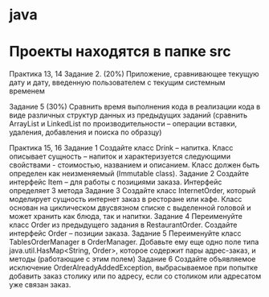 # java
# Проекты находятся в папке src

Практика 13, 14
Задание 2. (20%)
Приложение, сравнивающее текущую дату и дату, введенную пользователем c текущим системным временем

Задание 5 (30%)
Сравнить время выполнения кода в реализации кода в виде различных структур данных из предыдущих заданий (сравнить ArrayList и LinkedList по производительности – операции вставки,
удаления, добавления и поиска по образцу)

Практика 15, 16
Задание 1
Создайте класс Drink – напитка. Класс описывает сущность – напиток и характеризуется следующими свойствами - стоимостью,
названием и описанием. Класс должен быть определен как неизменяемый (Immutable class).
Задание 2
Создайте интерфейс Item – для работы с позициями заказа. Интерфейс определяет 3 метода
Задание 3
Создайте класс InternetOrder, который моделирует сущность интернет заказ в ресторане или кафе. Класс основан на циклическом
двусвязном списке с выделенной головой и может хранить как блюда, так и напитки.
Задание 4
Переименуйте класс Order из предыдущего задания в RestaurantOrder.
Создайте интерфейс Order – позиции заказа. 
Задание 5 
Переименуйте класс TablesOrderManager в OrderManager. Добавьте ему еще одно поле типа java.util.HasMap<String,
Order>, которое содержит пары адрес-заказ, и методы (работающие с этим полем)
Задание 6
Создайте объявляемое исключение OrderAlreadyAddedException, выбрасываемое при попытке добавить заказ столику или по
адресу, если со столиком или адресатом уже связан заказ. 
